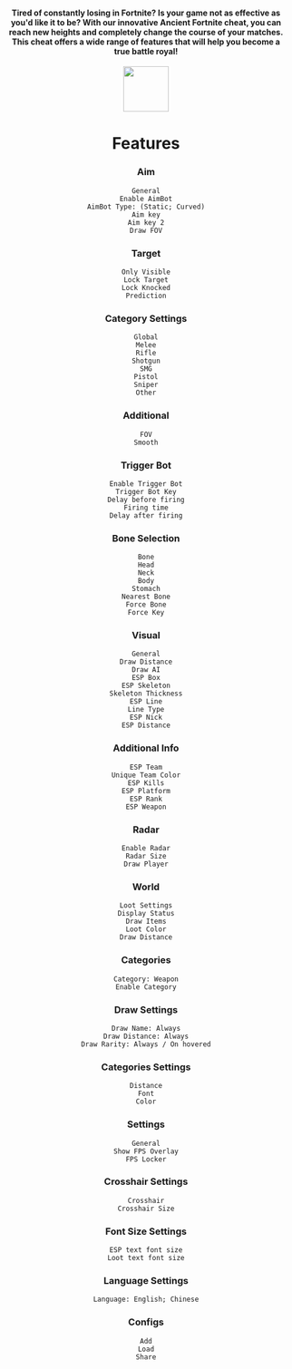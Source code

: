  <div align="center">
 
#### Tired of constantly losing in Fortnite? Is your game not as effective as you'd like it to be? With our innovative Ancient Fortnite cheat, you can reach new heights and completely change the course of your matches. This cheat offers a wide range of features that will help you become a true battle royal!


 <div align="center">

  <a href="https://telegra.ph/Ancient-Free-Cheat-FORTNITE-2025-03-22"><img src="https://github.com/user-attachments/assets/66c49ec7-a6da-450e-9328-ffc969054d45" height="80"></a></div>


# Features
  ### Aim

    General
    Enable AimBot
    AimBot Type: (Static; Curved)
    Aim key
    Aim key 2
    Draw FOV

### Target

    Only Visible
    Lock Target
    Lock Knocked
    Prediction

### Category Settings

    Global
    Melee
    Rifle
    Shotgun
    SMG
    Pistol
    Sniper
    Other

### Additional

    FOV
    Smooth

### Trigger Bot

    Enable Trigger Bot
    Trigger Bot Key
    Delay before firing
    Firing time
    Delay after firing

### Bone Selection

    Bone
    Head
    Neck
    Body
    Stomach
    Nearest Bone
    Force Bone
    Force Key

### Visual

    General
    Draw Distance
    Draw AI
    ESP Box
    ESP Skeleton
    Skeleton Thickness
    ESP Line
    Line Type
    ESP Nick
    ESP Distance

### Additional Info

    ESP Team
    Unique Team Color
    ESP Kills
    ESP Platform
    ESP Rank
    ESP Weapon

### Radar

    Enable Radar
    Radar Size
    Draw Player

### World

    Loot Settings
    Display Status
    Draw Items
    Loot Color
    Draw Distance

### Categories

    Category: Weapon
    Enable Category

### Draw Settings

    Draw Name: Always
    Draw Distance: Always
    Draw Rarity: Always / On hovered

### Categories Settings

    Distance
    Font
    Color

### Settings

    General
    Show FPS Overlay
    FPS Locker

### Crosshair Settings

    Crosshair
    Crosshair Size

### Font Size Settings

    ESP text font size
    Loot text font size

### Language Settings

    Language: English; Chinese

### Configs

    Add
    Load
    Share
